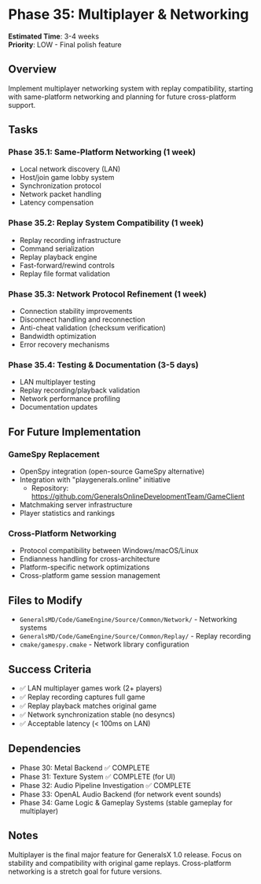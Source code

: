 # Phase 35: Multiplayer & Networking

**Estimated Time**: 3-4 weeks  
**Priority**: LOW - Final polish feature

## Overview

Implement multiplayer networking system with replay compatibility, starting with same-platform networking and planning for future cross-platform support.

## Tasks

### Phase 35.1: Same-Platform Networking (1 week)

- Local network discovery (LAN)
- Host/join game lobby system
- Synchronization protocol
- Network packet handling
- Latency compensation

### Phase 35.2: Replay System Compatibility (1 week)

- Replay recording infrastructure
- Command serialization
- Replay playback engine
- Fast-forward/rewind controls
- Replay file format validation

### Phase 35.3: Network Protocol Refinement (1 week)

- Connection stability improvements
- Disconnect handling and reconnection
- Anti-cheat validation (checksum verification)
- Bandwidth optimization
- Error recovery mechanisms

### Phase 35.4: Testing & Documentation (3-5 days)

- LAN multiplayer testing
- Replay recording/playback validation
- Network performance profiling
- Documentation updates

## For Future Implementation

### GameSpy Replacement

- OpenSpy integration (open-source GameSpy alternative)
- Integration with "playgenerals.online" initiative
  - Repository: https://github.com/GeneralsOnlineDevelopmentTeam/GameClient
- Matchmaking server infrastructure
- Player statistics and rankings

### Cross-Platform Networking

- Protocol compatibility between Windows/macOS/Linux
- Endianness handling for cross-architecture
- Platform-specific network optimizations
- Cross-platform game session management

## Files to Modify

- `GeneralsMD/Code/GameEngine/Source/Common/Network/` - Networking systems
- `GeneralsMD/Code/GameEngine/Source/Common/Replay/` - Replay recording
- `cmake/gamespy.cmake` - Network library configuration

## Success Criteria

- ✅ LAN multiplayer games work (2+ players)
- ✅ Replay recording captures full game
- ✅ Replay playback matches original game
- ✅ Network synchronization stable (no desyncs)
- ✅ Acceptable latency (< 100ms on LAN)

## Dependencies

- Phase 30: Metal Backend ✅ COMPLETE
- Phase 31: Texture System ✅ COMPLETE (for UI)
- Phase 32: Audio Pipeline Investigation ✅ COMPLETE
- Phase 33: OpenAL Audio Backend (for network event sounds)
- Phase 34: Game Logic & Gameplay Systems (stable gameplay for multiplayer)

## Notes

Multiplayer is the final major feature for GeneralsX 1.0 release. Focus on stability and compatibility with original game replays. Cross-platform networking is a stretch goal for future versions.
